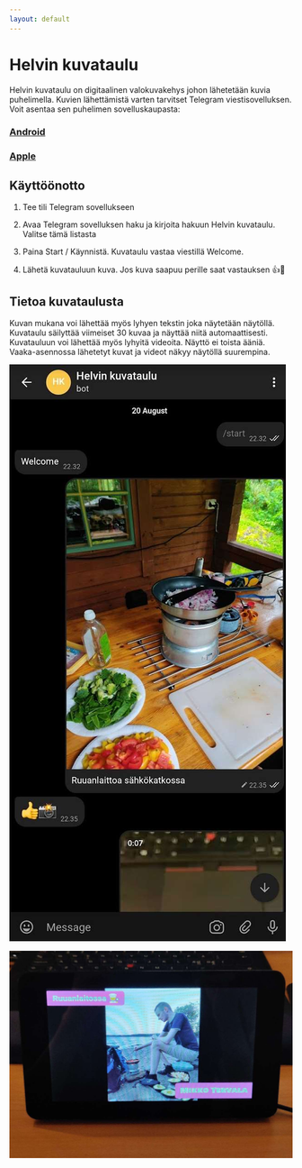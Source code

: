 ```yaml
---
layout: default
---
```


# Helvin kuvataulu

Helvin kuvataulu on digitaalinen valokuvakehys johon lähetetään kuvia puhelimella. Kuvien lähettämistä varten tarvitset Telegram viestisovelluksen. 
Voit asentaa sen puhelimen sovelluskaupasta:

### [Android](https://play.google.com/store/apps/details?id=org.telegram.messenger)

### [Apple](https://telegram.org/dl/ios)


## Käyttöönotto

1.  Tee tili Telegram sovellukseen

2.  Avaa Telegram sovelluksen haku ja kirjoita hakuun Helvin kuvataulu. Valitse tämä listasta

3.  Paina Start / Käynnistä. Kuvataulu vastaa viestillä Welcome.

4.  Lähetä kuvatauluun kuva. Jos kuva saapuu perille saat vastauksen  👍📸


## Tietoa kuvataulusta

Kuvan mukana voi lähettää myös lyhyen tekstin joka näytetään näytöllä.
Kuvataulu säilyttää viimeiset 30 kuvaa ja näyttää niitä automaattisesti.
Kuvatauluun voi lähettää myös lyhyitä videoita. Näyttö ei toista ääniä.
Vaaka-asennossa lähetetyt kuvat ja videot näkyy näytöllä suurempina.

![Helvin kuvataulu](\assets\kuvataulu_1.jpg)

![Helvin kuvataulu](\assets\kuvataulu_2.jpg)
